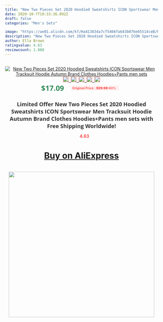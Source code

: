 ```yaml
---
title: "New Two Pieces Set 2020 Hoodied Sweatshirts ICON Sportswear Men Tracksuit Hoodie Autumn Brand Clothes Hoodies+Pants men sets"
date: 2020-10-7T10:33:36.892Z
draft: false
categories: "Men's Sets"

image: "https://ae01.alicdn.com/kf/Ha413834a7cf5466fa643b076e65514ceB/New-Two-Pieces-Set-2020-Hoodied-Sweatshirts-ICON-Sportswear-Men-Tracksuit-Hoodie-Autumn-Brand-Clothes-Hoodies.jpg"
description: "New Two Pieces Set 2020 Hoodied Sweatshirts ICON Sportswear Men Tracksuit Hoodie Autumn Brand Clothes Hoodies+Pants men sets"
author: Ella Brown
ratingvalue: 4.63
reviewcount: 1.888
---
```

<br>
<div style="text-align: center;">
<a href="https://s.click.aliexpress.com/e/_A9uGFx" target="_blank" rel="nofollow noopener noreferrer"><img alt="New Two Pieces Set 2020 Hoodied Sweatshirts ICON Sportswear Men Tracksuit Hoodie Autumn Brand Clothes Hoodies+Pants men sets" class="magnifier-image" src="https://ae01.alicdn.com/kf/Ha413834a7cf5466fa643b076e65514ceB/New-Two-Pieces-Set-2020-Hoodied-Sweatshirts-ICON-Sportswear-Men-Tracksuit-Hoodie-Autumn-Brand-Clothes-Hoodies.jpg_640x640.jpg">
<br>
<img style="border:1px solid salmon" src="https://ae01.alicdn.com/kf/Ha413834a7cf5466fa643b076e65514ceB/New-Two-Pieces-Set-2020-Hoodied-Sweatshirts-ICON-Sportswear-Men-Tracksuit-Hoodie-Autumn-Brand-Clothes-Hoodies.jpg_120x120.jpg">&nbsp;&nbsp;<img style="border:1px solid salmon" src="https://ae01.alicdn.com/kf/H3dedc25feafe45f4a3e1e014dae24f721/New-Two-Pieces-Set-2020-Hoodied-Sweatshirts-ICON-Sportswear-Men-Tracksuit-Hoodie-Autumn-Brand-Clothes-Hoodies.jpg_120x120.jpg">&nbsp;&nbsp;<img style="border:1px solid salmon" src="https://ae01.alicdn.com/kf/Hb666f837d1c6457285ad8d23172b54c4U/New-Two-Pieces-Set-2020-Hoodied-Sweatshirts-ICON-Sportswear-Men-Tracksuit-Hoodie-Autumn-Brand-Clothes-Hoodies.jpg_120x120.jpg">&nbsp;&nbsp;<img style="border:1px solid salmon" src="https://ae01.alicdn.com/kf/H20b02f901b2947248af5f1d7be853f3f9/New-Two-Pieces-Set-2020-Hoodied-Sweatshirts-ICON-Sportswear-Men-Tracksuit-Hoodie-Autumn-Brand-Clothes-Hoodies.jpg_120x120.jpg">&nbsp;&nbsp;<img style="border:1px solid salmon" src="https://ae01.alicdn.com/kf/Hf9eae3aeb9f24a4aa7a22e0943f0a456l/New-Two-Pieces-Set-2020-Hoodied-Sweatshirts-ICON-Sportswear-Men-Tracksuit-Hoodie-Autumn-Brand-Clothes-Hoodies.jpg_120x120.jpg"></a></div><br0>
<div style="text-align: center;"><span style="background-color: white; border: 0px; box-sizing: border-box; color: seagreen; display: inline-block; font-family: &quot;open sans&quot; , &quot;arial&quot; , &quot;helvetica&quot; , sans-serif , &quot;heiti&quot;; font-size: 24px; font-stretch: inherit; font-weight: 700; line-height: inherit; margin: 0px 10px 0px 0px; padding: 0px; vertical-align: middle;">$17.09 </span>
<span style="background: rgb(255 , 241 , 241); border-radius: 3px; border: 0px; box-sizing: border-box; color: #ff4747; display: inline-block; font-family: inherit; font-size: 12px; font-stretch: inherit; font-style: inherit; font-variant: inherit; font-weight: 600; line-height: inherit; margin: 0px; padding: 2px 5px; transform: scale(0.9); vertical-align: middle;">Original Price : <b style="text-decoration: line-through;">$29.98 </b> 43%&nbsp;&nbsp;</span></div>
<h1 style="color: #333333; display: inline-block; font-family: &quot;open sans&quot; , &quot;arial&quot; , &quot;helvetica&quot; , sans-serif , &quot;heiti&quot;; font-size: 18px; font-stretch: inherit; font-weight: 700; text-align: center;">Limited Offer New Two Pieces Set 2020 Hoodied Sweatshirts ICON Sportswear Men Tracksuit Hoodie Autumn Brand Clothes Hoodies+Pants men sets with Free Shipping Worldwide!</h1>
<div style="color: #ff4747; text-align: center;">
<img src="https://4.bp.blogspot.com/-M0ZcTcb-5uY/XleCXlxnR4I/AAAAAAAAAEc/OrjgMkXV1oMQFaCRZj5HQwOCBcu3w1FegCPcBGAYYCw/s1600/star.png" style="height: 15px;">&nbsp;<b>4.63</b></div>
<div class="button_cont" align="center"><a class="buynow_a" href="https://s.click.aliexpress.com/e/_A9uGFx" target="_blank" rel="nofollow noopener noreferrer"><H1>Buy on AliExpress</H1></a></div><br>
<div class="separator" style="clear: both; text-align: center;">
<img src="https://lh3.googleusercontent.com/-pTy5HemUv9M/XlePHvY0dAI/AAAAAAAAAE4/0nX5iRUoIWY8eMW9Dpxeirr157OZliDIgCLcBGAsYHQ/s1600/badge.gif" width="480">
</div>
